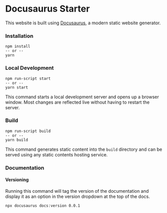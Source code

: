 # Docusaurus Starter

This website is built using [Docusaurus](https://docusaurus.io/), a modern static website generator.

### Installation

```
npm install
-- or --
yarn
```

### Local Development

```
npm run-script start
-- or --
yarn start
```

This command starts a local development server and opens up a browser window. Most changes are reflected live without having to restart the server.

### Build

```
npm run-script build
-- or --
yarn build
```

This command generates static content into the `build` directory and can be served using any static contents hosting service.

### Documentation

#### Versioning

Running this command will tag the version of the documentation and display it as an option in the version dropdown at the top of the docs.

```
npx docusaurus docs:version 0.0.1
```
